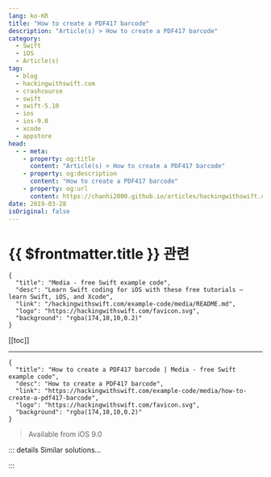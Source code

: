 ```yaml
---
lang: ko-KR
title: "How to create a PDF417 barcode"
description: "Article(s) > How to create a PDF417 barcode"
category:
  - Swift
  - iOS
  - Article(s)
tag: 
  - blog
  - hackingwithswift.com
  - crashcourse
  - swift
  - swift-5.10
  - ios
  - ios-9.0
  - xcode
  - appstore
head:
  - - meta:
    - property: og:title
      content: "Article(s) > How to create a PDF417 barcode"
    - property: og:description
      content: "How to create a PDF417 barcode"
    - property: og:url
      content: https://chanhi2000.github.io/articles/hackingwithswift.com/example-code/media/how-to-create-a-pdf417-barcode.html
date: 2019-03-28
isOriginal: false
---
```


# {{ $frontmatter.title }} 관련

```component VPCard
{
  "title": "Media - free Swift example code",
  "desc": "Learn Swift coding for iOS with these free tutorials – learn Swift, iOS, and Xcode",
  "link": "/hackingwithswift.com/example-code/media/README.md",
  "logo": "https://hackingwithswift.com/favicon.svg",
  "background": "rgba(174,10,10,0.2)"
}
```

[[toc]]

---

```component VPCard
{
  "title": "How to create a PDF417 barcode | Media - free Swift example code",
  "desc": "How to create a PDF417 barcode",
  "link": "https://hackingwithswift.com/example-code/media/how-to-create-a-pdf417-barcode",
  "logo": "https://hackingwithswift.com/favicon.svg",
  "background": "rgba(174,10,10,0.2)"
}
```

> Available from iOS 9.0

<!-- TODO: 작성 -->

<!-- 
PDF417 barcodes - most frequently seen on boarding passes at airports, but also seen in digital postage stamps and other places – are built right into iOS. This function below accepts a string as its only parameter and returns a `UIImage` containing the PDF417 barcode representing that string:

```swift
func generatePDF417Barcode(from string: String) -> UIImage? {
    let data = string.data(using: String.Encoding.ascii)

    if let filter = CIFilter(name: "CIPDF417BarcodeGenerator") {
        filter.setValue(data, forKey: "inputMessage")
        let transform = CGAffineTransform(scaleX: 3, y: 3)

        if let output = filter.outputImage?.transformed(by: transform) {
            return UIImage(ciImage: output)
        }
    }

    return nil
}

let image = generatePDF417Barcode(from: "Hacking with Swift")
```

-->

::: details Similar solutions…

<!--
/example-code/media/how-to-create-a-barcode">How to create a barcode 
/example-code/media/how-to-scan-a-barcode">How to scan a barcode 
/example-code/uikit/how-to-create-live-playgrounds-in-xcode">How to create live playgrounds in Xcode 
/example-code/games/how-to-create-a-random-terrain-tile-map-using-sktilemapnode-and-gkperlinnoisesource">How to create a random terrain tile map using SKTileMapNode and GKPerlinNoiseSource 
/quick-start/swiftui/swiftui-tips-and-tricks">SwiftUI tips and tricks</a>
-->

:::

